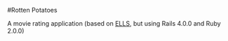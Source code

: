 #Rotten Potatoes

A movie rating application (based on [ELLS](http://beta.saasbook.info), but using Rails 4.0.0 and Ruby 2.0.0)
